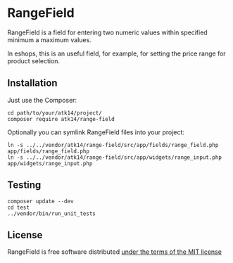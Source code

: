 RangeField
==========

RangeField is a field for entering two numeric values within specified minimum a maximum values.

In eshops, this is an useful field, for example, for setting the price range for product selection.

Installation
------------

Just use the Composer:

    cd path/to/your/atk14/project/
    composer require atk14/range-field

Optionally you can symlink RangeField files into your project:

    ln -s ../../vendor/atk14/range-field/src/app/fields/range_field.php app/fields/range_field.php
    ln -s ../../vendor/atk14/range-field/src/app/widgets/range_input.php app/widgets/range_input.php

Testing
-------

    composer update --dev
    cd test
    ../vendor/bin/run_unit_tests

License
-------

RangeField is free software distributed [under the terms of the MIT license](http://www.opensource.org/licenses/mit-license)

[//]: # ( vim: set ts=2 et: )
